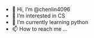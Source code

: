 - 👋 Hi, I’m @chenlin4096
- 👀 I’m interested in CS
- 🌱 I’m currently learning python
- 📫 How to reach me ...

<!---
chenlin4096/chenlin4096 is a ✨ special ✨ repository because its `README.md` (this file) appears on your GitHub profile.
You can click the Preview link to take a look at your changes.
--->
